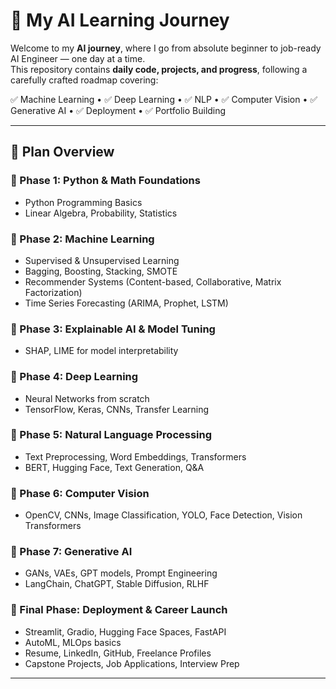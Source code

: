 # 🧠 My AI Learning Journey

Welcome to my **AI journey**, where I go from absolute beginner to job-ready AI Engineer — one day at a time.  
This repository contains **daily code, projects, and progress**, following a carefully crafted roadmap covering:

✅ Machine Learning • ✅ Deep Learning • ✅ NLP • ✅ Computer Vision • ✅ Generative AI • ✅ Deployment • ✅ Portfolio Building

---

## 📅 Plan Overview

### 🔹 Phase 1: Python & Math Foundations 
- Python Programming Basics
- Linear Algebra, Probability, Statistics

### 🔹 Phase 2: Machine Learning
- Supervised & Unsupervised Learning
- Bagging, Boosting, Stacking, SMOTE
- Recommender Systems (Content-based, Collaborative, Matrix Factorization)
- Time Series Forecasting (ARIMA, Prophet, LSTM)

### 🔹 Phase 3: Explainable AI & Model Tuning
- SHAP, LIME for model interpretability

### 🔹 Phase 4: Deep Learning
- Neural Networks from scratch
- TensorFlow, Keras, CNNs, Transfer Learning

### 🔹 Phase 5: Natural Language Processing 
- Text Preprocessing, Word Embeddings, Transformers
- BERT, Hugging Face, Text Generation, Q&A

### 🔹 Phase 6: Computer Vision 
- OpenCV, CNNs, Image Classification, YOLO, Face Detection, Vision Transformers

### 🔹 Phase 7: Generative AI
- GANs, VAEs, GPT models, Prompt Engineering
- LangChain, ChatGPT, Stable Diffusion, RLHF

### 🔹 Final Phase: Deployment & Career Launch
- Streamlit, Gradio, Hugging Face Spaces, FastAPI
- AutoML, MLOps basics
- Resume, LinkedIn, GitHub, Freelance Profiles
- Capstone Projects, Job Applications, Interview Prep

---




